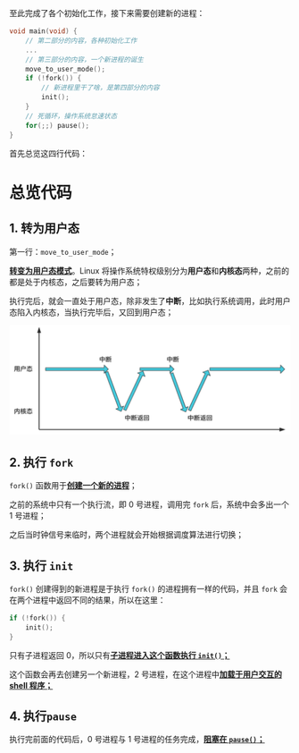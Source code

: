 至此完成了各个初始化工作，接下来需要创建新的进程：

````c
void main(void) {
    // 第二部分的内容，各种初始化工作
    ...
    // 第三部分的内容，一个新进程的诞生
    move_to_user_mode();
    if (!fork()) {
        // 新进程里干了啥，是第四部分的内容
        init();
    }
    // 死循环，操作系统怠速状态
    for(;;) pause();
}
````

首先总览这四行代码：

# 总览代码

## 1. 转为用户态

第一行：`move_to_user_mode`；

<u>**转变为用户态模式**</u>。Linux 将操作系统特权级别分为**用户态**和**内核态**两种，之前的都是处于内核态，之后要转为用户态；

执行完后，就会一直处于用户态，除非发生了**中断**，比如执行系统调用，此时用户态陷入内核态，当执行完毕后，又回到用户态；

<img src="./pics/22-创建新进程总览.assets/640.png" alt="640" style="zoom: 50%;" />



## 2. 执行 `fork`

`fork()` 函数用于<u>**创建一个新的进程**</u>；

之前的系统中只有一个执行流，即 0 号进程，调用完 `fork` 后，系统中会多出一个 1 号进程；

之后当时钟信号来临时，两个进程就会开始根据调度算法进行切换；



## 3. 执行 `init`

`fork()` 创建得到的新进程是于执行 `fork()` 的进程拥有一样的代码，并且 `fork` 会在两个进程中返回不同的结果，所以在这里：

````c
if (!fork()) {
    init();
}
````

只有子进程返回 0，所以只有<u>**子进程进入这个函数执行 `init()`；**</u>

这个函数会再去创建另一个新进程，2 号进程，在这个进程中<u>**加载于用户交互的 shell 程序；**</u>



## 4. 执行`pause`

执行完前面的代码后，0 号进程与 1 号进程的任务完成，<u>**阻塞在 `pause()`；**</u>



